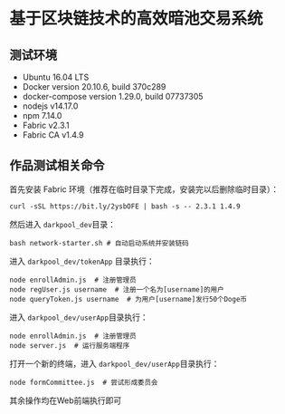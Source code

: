 # 基于区块链技术的高效暗池交易系统

## 测试环境

+ Ubuntu 16.04 LTS
+ Docker version 20.10.6, build 370c289
+ docker-compose version 1.29.0, build 07737305
+ nodejs v14.17.0
+ npm 7.14.0
+ Fabric v2.3.1
+ Fabric CA v1.4.9

## 作品测试相关命令

首先安装 Fabric 环境（推荐在临时目录下完成，安装完以后删除临时目录）：

```shell
curl -sSL https://bit.ly/2ysbOFE | bash -s -- 2.3.1 1.4.9
```

然后进入 `darkpool_dev`目录：

```shell
bash network-starter.sh # 自动启动系统并安装链码
```

进入 `darkpool_dev/tokenApp` 目录执行：

```shell
node enrollAdmin.js  # 注册管理员
node regUser.js username  # 注册一个名为[username]的用户
node queryToken.js username  # 为用户[username]发行50个Doge币
```

进入 `darkpool_dev/userApp`目录执行：

```shell
node enrollAdmin.js  # 注册管理员
node server.js  # 运行服务端程序
```

打开一个新的终端，进入 `darkpool_dev/userApp`目录执行：

```shell
node formCommittee.js  # 尝试形成委员会
```

其余操作均在Web前端执行即可
